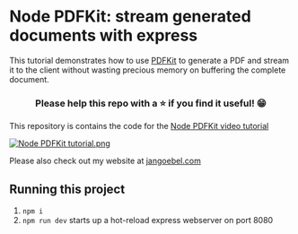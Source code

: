 # Node PDFKit: stream generated documents with express

This tutorial demonstrates how to use [PDFKit](https://pdfkit.org/) to generate a PDF and stream it to the client without wasting precious memory on buffering the complete document.

<h3 align="center">Please help this repo with a ⭐️ if you find it useful! 😁</h3>

This repository is contains the code for the [Node PDFKit video tutorial](https://www.youtube.com/watch?v=fKewAlUwRPk)

[![Node PDFKit tutorial.png](images/node-pdf-tutorial-pdfkit.png)](https://www.youtube.com/watch?v=fKewAlUwRPk)

Please also check out my website at [jangoebel.com](https://jangoebel.com)

## Running this project

1. `npm i`
2. `npm run dev` starts up a hot-reload express webserver on port 8080
